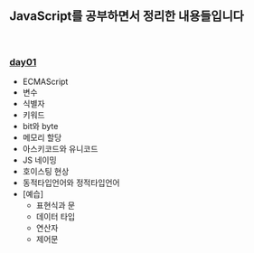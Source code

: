 ## JavaScript를 공부하면서 정리한 내용들입니다   

<br>

### [day01]()
- ECMAScript   
- 변수        
- 식별자           
- 키워드   
- bit와 byte   
- 메모리 할당    
- 아스키코드와 유니코드   
- JS 네이밍   
- 호이스팅 현상   
- 동적타입언어와 정적타입언어   
- [예습]
  - 표현식과 문
  - 데이터 타입
  - 연산자
  - 제어문